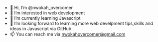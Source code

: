 - 👋 Hi, I’m @nwokah_overcomer
- 👀 I’m interested in web development
- 🌱 I’m currently learning Javascript
- 💞️ I’m looking forward to learning more web develpment tips,skills and ideas in Javascript via GitHub
- 📫 You can reach me via nwokahovercomer@gmail.com

